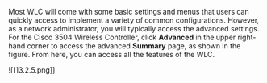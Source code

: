 Most WLC will come with some basic settings and menus that users can quickly access to implement a variety of common configurations. However, as a network administrator, you will typically access the advanced settings. For the Cisco 3504 Wireless Controller, click **Advanced** in the upper right-hand corner to access the advanced **Summary** page, as shown in the figure. From here, you can access all the features of the WLC.

![[13.2.5.png]]

